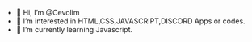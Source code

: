 - 👋 Hi, I’m @Cevolim
- 👀 I’m interested in HTML,CSS,JAVASCRIPT,DISCORD Apps or codes.
- 🌱 I’m currently learning Javascript.
